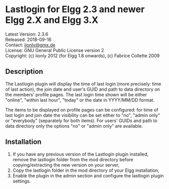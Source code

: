 Lastlogin for Elgg 2.3 and newer Elgg 2.X and Elgg 3.X
======================================================

Latest Version: 2.3.6  
Released: 2018-09-16  
Contact: iionly@gmx.de  
License: GNU General Public License version 2  
Copyright: (c) iionly 2012 (for Elgg 1.8 onwards), (c) Fabrice Collette 2009


Description
-----------

The Lastlogin plugin will display the time of last login (more precisely: time of last action), the join date and user's GUID and path to data directory on the members' profile pages. The last login time shown will be either "online", "within last hour", "today" or the date in YYYY/MM/DD format.

The items to be displayed on profile pages can be configured: for time of last login and join date the visibility can be set either to "no", "admin only" or "everybody" (separately for both items). For users' GUIDs and path to data directory only the options "no" or "admin only" are available.


Installation
------------

1. If you have any previous version of the Lastlogin plugin installed, remove the lastlogin folder from the mod directory before copying/extracting the new version on your server,
2. Copy the lastlogin folder in the mod directory of your Elgg installation,
3. Enable the plugin in the admin section and configure the lastlogin plugin settings.
